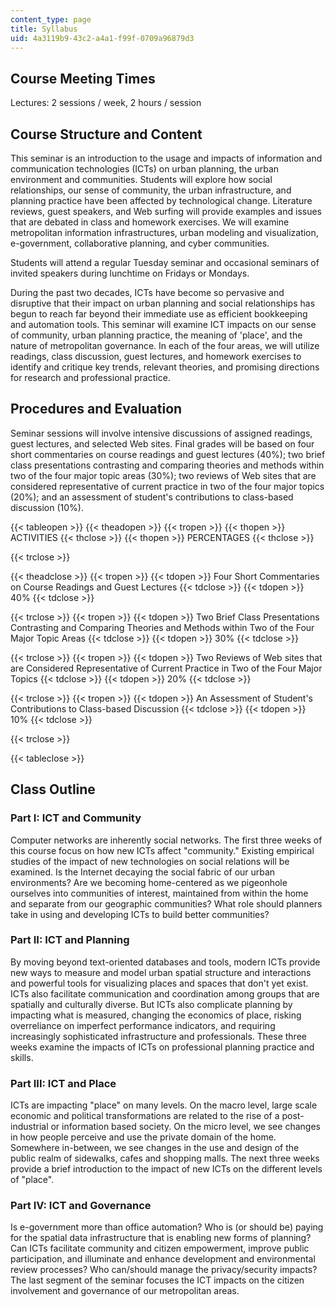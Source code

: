 ```yaml
---
content_type: page
title: Syllabus
uid: 4a3119b9-43c2-a4a1-f99f-0709a96879d3
---
```


Course Meeting Times
--------------------

Lectures: 2 sessions / week, 2 hours / session

Course Structure and Content
----------------------------

This seminar is an introduction to the usage and impacts of information and communication technologies (ICTs) on urban planning, the urban environment and communities. Students will explore how social relationships, our sense of community, the urban infrastructure, and planning practice have been affected by technological change. Literature reviews, guest speakers, and Web surfing will provide examples and issues that are debated in class and homework exercises. We will examine metropolitan information infrastructures, urban modeling and visualization, e-government, collaborative planning, and cyber communities.

Students will attend a regular Tuesday seminar and occasional seminars of invited speakers during lunchtime on Fridays or Mondays.

During the past two decades, ICTs have become so pervasive and disruptive that their impact on urban planning and social relationships has begun to reach far beyond their immediate use as efficient bookkeeping and automation tools. This seminar will examine ICT impacts on our sense of community, urban planning practice, the meaning of 'place', and the nature of metropolitan governance. In each of the four areas, we will utilize readings, class discussion, guest lectures, and homework exercises to identify and critique key trends, relevant theories, and promising directions for research and professional practice.

Procedures and Evaluation
-------------------------

Seminar sessions will involve intensive discussions of assigned readings, guest lectures, and selected Web sites. Final grades will be based on four short commentaries on course readings and guest lectures (40%); two brief class presentations contrasting and comparing theories and methods within two of the four major topic areas (30%); two reviews of Web sites that are considered representative of current practice in two of the four major topics (20%); and an assessment of student's contributions to class-based discussion (10%).

{{< tableopen >}}
{{< theadopen >}}
{{< tropen >}}
{{< thopen >}}
ACTIVITIES
{{< thclose >}}
{{< thopen >}}
PERCENTAGES
{{< thclose >}}

{{< trclose >}}

{{< theadclose >}}
{{< tropen >}}
{{< tdopen >}}
Four Short Commentaries on Course Readings and Guest Lectures
{{< tdclose >}}
{{< tdopen >}}
40%
{{< tdclose >}}

{{< trclose >}}
{{< tropen >}}
{{< tdopen >}}
Two Brief Class Presentations Contrasting and Comparing Theories and Methods within Two of the Four Major Topic Areas
{{< tdclose >}}
{{< tdopen >}}
30%
{{< tdclose >}}

{{< trclose >}}
{{< tropen >}}
{{< tdopen >}}
Two Reviews of Web sites that are Considered Representative of Current Practice in Two of the Four Major Topics
{{< tdclose >}}
{{< tdopen >}}
20%
{{< tdclose >}}

{{< trclose >}}
{{< tropen >}}
{{< tdopen >}}
An Assessment of Student's Contributions to Class-based Discussion
{{< tdclose >}}
{{< tdopen >}}
10%
{{< tdclose >}}

{{< trclose >}}

{{< tableclose >}}

Class Outline
-------------

### Part I: ICT and Community

Computer networks are inherently social networks. The first three weeks of this course focus on how new ICTs affect "community." Existing empirical studies of the impact of new technologies on social relations will be examined. Is the Internet decaying the social fabric of our urban environments? Are we becoming home-centered as we pigeonhole ourselves into communities of interest, maintained from within the home and separate from our geographic communities? What role should planners take in using and developing ICTs to build better communities?

### Part II: ICT and Planning

By moving beyond text-oriented databases and tools, modern ICTs provide new ways to measure and model urban spatial structure and interactions and powerful tools for visualizing places and spaces that don't yet exist. ICTs also facilitate communication and coordination among groups that are spatially and culturally diverse. But ICTs also complicate planning by impacting what is measured, changing the economics of place, risking overreliance on imperfect performance indicators, and requiring increasingly sophisticated infrastructure and professionals. These three weeks examine the impacts of ICTs on professional planning practice and skills.

### Part III: ICT and Place

ICTs are impacting "place" on many levels. On the macro level, large scale economic and political transformations are related to the rise of a post-industrial or information based society. On the micro level, we see changes in how people perceive and use the private domain of the home. Somewhere in-between, we see changes in the use and design of the public realm of sidewalks, cafes and shopping malls. The next three weeks provide a brief introduction to the impact of new ICTs on the different levels of "place".

### Part IV: ICT and Governance

Is e-government more than office automation? Who is (or should be) paying for the spatial data infrastructure that is enabling new forms of planning? Can ICTs facilitate community and citizen empowerment, improve public participation, and illuminate and enhance development and environmental review processes? Who can/should manage the privacy/security impacts? The last segment of the seminar focuses the ICT impacts on the citizen involvement and governance of our metropolitan areas.